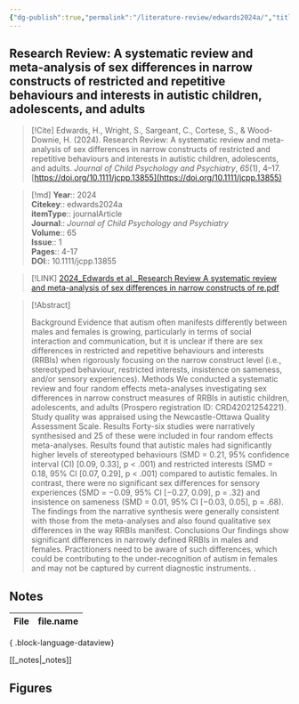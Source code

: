 ```yaml
---
{"dg-publish":true,"permalink":"/literature-review/edwards2024a/","title":"Research Review A systematic review and meta-analysis of sex differences in narrow constructs of restricted and repetitive behaviours and interests in autistic children, adolescents, and adults","tags":["Autism","Gender","Female","GenderDifferences","meta-analysis","RRB","sex","differences","systematic","review"]}
---
```



## Research Review: A systematic review and meta-analysis of sex differences in narrow constructs of restricted and repetitive behaviours and interests in autistic children, adolescents, and adults

> [!Cite]
> Edwards, H., Wright, S., Sargeant, C., Cortese, S., & Wood-Downie, H. (2024). Research Review: A systematic review and meta-analysis of sex differences in narrow constructs of restricted and repetitive behaviours and interests in autistic children, adolescents, and adults. _Journal of Child Psychology and Psychiatry_, _65_(1), 4–17. [https://doi.org/10.1111/jcpp.13855](https://doi.org/10.1111/jcpp.13855)


>[!md]
> **Year**:: 2024   
> **Citekey**:: edwards2024a  
> **itemType**:: journalArticle  
> **Journal**:: *Journal of Child Psychology and Psychiatry*  
> **Volume**:: 65  
> **Issue**:: 1   
> **Pages**:: 4-17  
> **DOI**:: 10.1111/jcpp.13855    

> [!LINK] 
> [2024_Edwards et al._Research Review A systematic review and meta-analysis of sex differences in narrow constructs of re.pdf](zotero://select/library/items/LJSZSYJE)

> [!Abstract]
>
> Background Evidence that autism often manifests differently between males and females is growing, particularly in terms of social interaction and communication, but it is unclear if there are sex differences in restricted and repetitive behaviours and interests (RRBIs) when rigorously focusing on the narrow construct level (i.e., stereotyped behaviour, restricted interests, insistence on sameness, and/or sensory experiences). Methods We conducted a systematic review and four random effects meta-analyses investigating sex differences in narrow construct measures of RRBIs in autistic children, adolescents, and adults (Prospero registration ID: CRD42021254221). Study quality was appraised using the Newcastle-Ottawa Quality Assessment Scale. Results Forty-six studies were narratively synthesised and 25 of these were included in four random effects meta-analyses. Results found that autistic males had significantly higher levels of stereotyped behaviours (SMD = 0.21, 95% confidence interval (CI) [0.09, 0.33], p < .001) and restricted interests (SMD = 0.18, 95% CI [0.07, 0.29], p < .001) compared to autistic females. In contrast, there were no significant sex differences for sensory experiences (SMD = −0.09, 95% CI [−0.27, 0.09], p = .32) and insistence on sameness (SMD = 0.01, 95% CI [−0.03, 0.05], p = .68). The findings from the narrative synthesis were generally consistent with those from the meta-analyses and also found qualitative sex differences in the way RRBIs manifest. Conclusions Our findings show significant differences in narrowly defined RRBIs in males and females. Practitioners need to be aware of such differences, which could be contributing to the under-recognition of autism in females and may not be captured by current diagnostic instruments.
>.
> 


## Notes

| File | file.name |
| ---- | --------- |

{ .block-language-dataview}

[[_notes\|_notes]]

## Figures

